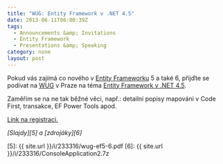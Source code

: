 ```yaml
---
title: "WUG: Entity Framework v .NET 4.5"
date: 2013-06-11T06:00:39Z
tags:
  - Announcements &amp; Invitations
  - Entity Framework
  - Presentations &amp; Speaking
category: none
layout: post
---
```

Pokud vás zajímá co nového v [Entity Frameworku][1] 5 a také 6, přijďte se podívat na [WUG][2] v Praze na téma [Entity Framework v .NET 4.5][3].

<!-- excerpt -->

Zaměřím se na ne tak běžné věci, např.: detailní popisy mapováni v Code First, transakce, EF Power Tools apod.

[Link na registraci.][4]

_[Slajdy][5] a [zdrojáky][6]_

[1]: http://msdn.com/ef
[2]: http://www.wug.cz
[3]: http://wug.cz/praha/akce/591-Entity-Framework-v-NET-4-5
[4]: http://wug.cz/praha/akce/591-Entity-Framework-v-NET-4-5
[5]: {{ site.url }}/i/233316/wug-ef5-6.pdf
[6]: {{ site.url }}/i/233316/ConsoleApplication2.7z